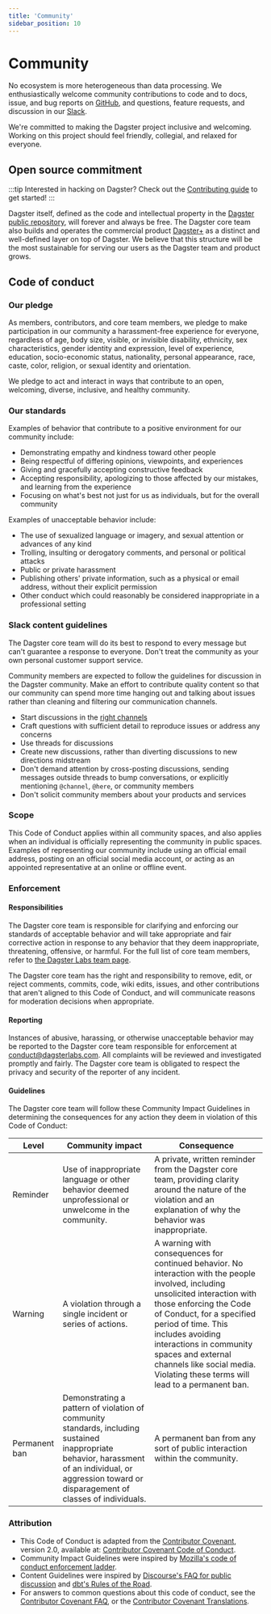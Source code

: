 ```yaml
---
title: 'Community'
sidebar_position: 10
---
```


# Community

No ecosystem is more heterogeneous than data processing. We enthusiastically welcome community contributions to code and to docs, issue, and bug reports on [GitHub](https://www.github.com/dagster-io/dagster/), and questions, feature requests, and discussion in our [Slack](https://dagster.io/slack).

We're committed to making the Dagster project inclusive and welcoming. Working on this project should feel friendly, collegial, and relaxed for everyone.

## Open source commitment

:::tip
Interested in hacking on Dagster? Check out the [Contributing guide](/about/contributing) to get started!
:::

Dagster itself, defined as the code and intellectual property in the [Dagster public repository](https://www.github.com/dagster-io/dagster/), will forever and always be free. The Dagster core team also builds and operates the commercial product [Dagster+](https://dagster.io/plus) as a distinct and well-defined layer on top of Dagster. We believe that this structure will be the most sustainable for serving our users as the Dagster team and product grows.

## Code of conduct

### Our pledge

As members, contributors, and core team members, we pledge to make participation in our community a harassment-free experience for everyone, regardless of age, body size, visible, or invisible disability, ethnicity, sex characteristics, gender identity and expression, level of experience, education, socio-economic status, nationality, personal appearance, race, caste, color, religion, or sexual identity and orientation.

We pledge to act and interact in ways that contribute to an open, welcoming, diverse, inclusive, and healthy community.

### Our standards

Examples of behavior that contribute to a positive environment for our community include:

- Demonstrating empathy and kindness toward other people
- Being respectful of differing opinions, viewpoints, and experiences
- Giving and gracefully accepting constructive feedback
- Accepting responsibility, apologizing to those affected by our mistakes, and learning from the experience
- Focusing on what's best not just for us as individuals, but for the overall community

Examples of unacceptable behavior include:

- The use of sexualized language or imagery, and sexual attention or advances of any kind
- Trolling, insulting or derogatory comments, and personal or political attacks
- Public or private harassment
- Publishing others' private information, such as a physical or email address, without their explicit permission
- Other conduct which could reasonably be considered inappropriate in a professional setting

### Slack content guidelines

The Dagster core team will do its best to respond to every message but can't guarantee a response to everyone. Don't treat the community as your own personal customer support service.

Community members are expected to follow the guidelines for discussion in the Dagster community. Make an effort to contribute quality content so that our community can spend more time hanging out and talking about issues rather than cleaning and filtering our communication channels.

- Start discussions in the [right channels](https://app.slack.com/client/TCDGQDUKF/browse-channels)
- Craft questions with sufficient detail to reproduce issues or address any concerns
- Use threads for discussions
- Create new discussions, rather than diverting discussions to new directions midstream
- Don't demand attention by cross-posting discussions, sending messages outside threads to bump conversations, or explicitly mentioning `@channel`, `@here`, or community members
- Don't solicit community members about your products and services

### Scope

This Code of Conduct applies within all community spaces, and also applies when an individual is officially representing the community in public spaces. Examples of representing our community include using an official email address, posting on an official social media account, or acting as an appointed representative at an online or offline event.

### Enforcement

#### Responsibilities

The Dagster core team is responsible for clarifying and enforcing our standards of acceptable behavior and will take appropriate and fair corrective action in response to any behavior that they deem inappropriate, threatening, offensive, or harmful. For the full list of core team members, refer to [the Dagster Labs team page](https://dagster.io/about).

The Dagster core team has the right and responsibility to remove, edit, or reject comments, commits, code, wiki edits, issues, and other contributions that aren't aligned to this Code of Conduct, and will communicate reasons for moderation decisions when appropriate.

#### Reporting

Instances of abusive, harassing, or otherwise unacceptable behavior may be reported to the Dagster core team responsible for enforcement at [conduct@dagsterlabs.com](mailto:conduct@dagsterlabs.com). All complaints will be reviewed and investigated promptly and fairly. The Dagster core team is obligated to respect the privacy and security of the reporter of any incident.

#### Guidelines

The Dagster core team will follow these Community Impact Guidelines in determining the consequences for any action they deem in violation of this Code of Conduct:

| Level | Community impact | Consequence |
|---|----|----|
| Reminder | Use of inappropriate language or other behavior deemed unprofessional or unwelcome in the community. | A private, written reminder from the Dagster core team, providing clarity around the nature of the violation and an explanation of why the behavior was inappropriate. |
| Warning | A violation through a single incident or series of actions. | A warning with consequences for continued behavior. No interaction with the people involved, including unsolicited interaction with those enforcing the Code of Conduct, for a specified period of time. This includes avoiding interactions in community spaces and external channels like social media. Violating these terms will lead to a permanent ban. |
| Permanent ban | Demonstrating a pattern of violation of community standards, including sustained inappropriate behavior, harassment of an individual, or aggression toward or disparagement of classes of individuals. | A permanent ban from any sort of public interaction within the community. |

### Attribution

- This Code of Conduct is adapted from the [Contributor Covenant](https://www.contributor-covenant.org/), version 2.0, available at: [Contributor Covenant Code of Conduct](https://www.contributor-covenant.org/version/2/0/code_of_conduct.html).
- Community Impact Guidelines were inspired by [Mozilla's code of conduct enforcement ladder](https://github.com/mozilla/diversity).
- Content Guidelines were inspired by [Discourse's FAQ for public discussion](https://meta.discourse.org/faq) and [dbt's Rules of the Road](https://docs.getdbt.com/docs/contributing/slack-rules-of-the-road).
- For answers to common questions about this code of conduct, see the [Contributor Covenant FAQ](https://www.contributor-covenant.org/faq), or the [Contributor Covenant Translations](https://www.contributor-covenant.org/translations).

